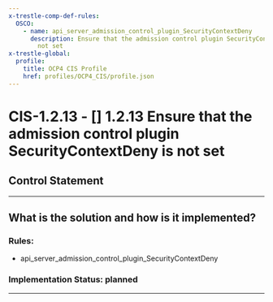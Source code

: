 ```yaml
---
x-trestle-comp-def-rules:
  OSCO:
    - name: api_server_admission_control_plugin_SecurityContextDeny
      description: Ensure that the admission control plugin SecurityContextDeny is
        not set
x-trestle-global:
  profile:
    title: OCP4 CIS Profile
    href: profiles/OCP4_CIS/profile.json
---
```


# CIS-1.2.13 - \[\] 1.2.13 Ensure that the admission control plugin SecurityContextDeny is not set

## Control Statement

______________________________________________________________________

## What is the solution and how is it implemented?

<!-- For implementation status enter one of: implemented, partial, planned, alternative, not-applicable -->

<!-- Note that the list of rules under ### Rules: is read-only and changes will not be captured after assembly to JSON -->

<!-- Add control implementation description here for control: CIS-1.2.13 -->

### Rules:

  - api_server_admission_control_plugin_SecurityContextDeny

### Implementation Status: planned

______________________________________________________________________

